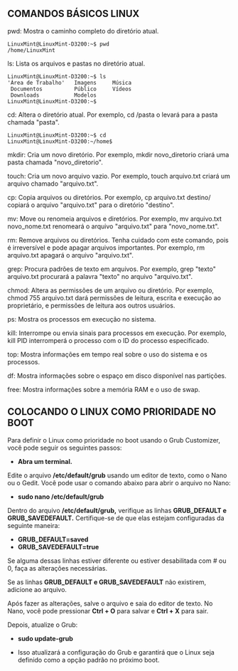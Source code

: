 ## COMANDOS BÁSICOS LINUX

pwd: Mostra o caminho completo do diretório atual.
```
LinuxMint@LinuxMint-D3200:~$ pwd
/home/LinuxMint
```
ls: Lista os arquivos e pastas no diretório atual.
```
LinuxMint@LinuxMint-D3200:~$ ls
'Área de Trabalho'   Imagens     Música   
 Documentos          Público     Vídeos
 Downloads           Modelos     
LinuxMint@LinuxMint-D3200:~$
```
cd: Altera o diretório atual. Por exemplo, cd /pasta o levará para a pasta chamada "pasta".
```
LinuxMint@LinuxMint-D3200:~$ cd
LinuxMint@LinuxMint-D3200:~/home$
```
mkdir: Cria um novo diretório. Por exemplo, mkdir novo_diretorio criará uma pasta chamada "novo_diretorio".

touch: Cria um novo arquivo vazio. Por exemplo, touch arquivo.txt criará um arquivo chamado "arquivo.txt".

cp: Copia arquivos ou diretórios. Por exemplo, cp arquivo.txt destino/ copiará o arquivo "arquivo.txt" para o diretório "destino".

mv: Move ou renomeia arquivos e diretórios. Por exemplo, mv arquivo.txt novo_nome.txt renomeará o arquivo "arquivo.txt" para "novo_nome.txt".

rm: Remove arquivos ou diretórios. Tenha cuidado com este comando, pois é irreversível e pode apagar arquivos importantes. Por exemplo, rm arquivo.txt apagará o arquivo "arquivo.txt".

grep: Procura padrões de texto em arquivos. Por exemplo, grep "texto" arquivo.txt procurará a palavra "texto" no arquivo "arquivo.txt".

chmod: Altera as permissões de um arquivo ou diretório. Por exemplo, chmod 755 arquivo.txt dará permissões de leitura, escrita e execução ao proprietário, e permissões de leitura aos outros usuários.

ps: Mostra os processos em execução no sistema.

kill: Interrompe ou envia sinais para processos em execução. Por exemplo, kill PID interromperá o processo com o ID do processo especificado.

top: Mostra informações em tempo real sobre o uso do sistema e os processos.

df: Mostra informações sobre o espaço em disco disponível nas partições.

free: Mostra informações sobre a memória RAM e o uso de swap.
## COLOCANDO O LINUX COMO PRIORIDADE NO BOOT
 
Para definir o Linux como prioridade no boot usando o Grub Customizer, você pode seguir os seguintes passos:

- **Abra um terminal.**

Edite o arquivo **/etc/default/grub** usando um editor de texto, como o Nano ou o Gedit. Você pode usar o comando abaixo para abrir o arquivo no Nano:

- **sudo nano /etc/default/grub**

Dentro do arquivo **/etc/default/grub,** verifique as linhas **GRUB_DEFAULT e GRUB_SAVEDEFAULT.** Certifique-se de que elas estejam configuradas da seguinte maneira:

- **GRUB_DEFAULT=saved**
- **GRUB_SAVEDEFAULT=true**

Se alguma dessas linhas estiver diferente ou estiver desabilitada com # ou 0, faça as alterações necessárias.

Se as linhas **GRUB_DEFAULT e GRUB_SAVEDEFAULT** não existirem, adicione ao arquivo. 

Após fazer as alterações, salve o arquivo e saia do editor de texto. No Nano, você pode pressionar **Ctrl + O** para salvar e **Ctrl + X** para sair.

Depois, atualize o Grub:
 
- **sudo update-grub**

- Isso atualizará a configuração do Grub e garantirá que o Linux seja definido como a opção padrão no próximo boot.
